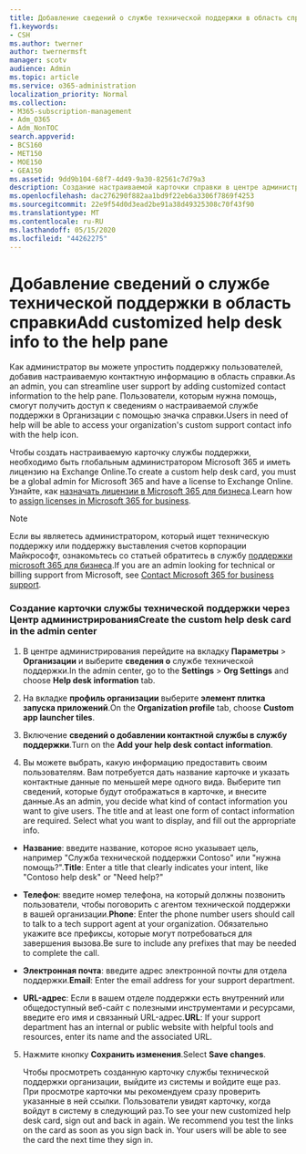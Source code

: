 ```yaml
---
title: Добавление сведений о службе технической поддержки в область справки
f1.keywords:
- CSH
ms.author: twerner
author: twernermsft
manager: scotv
audience: Admin
ms.topic: article
ms.service: o365-administration
localization_priority: Normal
ms.collection:
- M365-subscription-management
- Adm_O365
- Adm_NonTOC
search.appverid:
- BCS160
- MET150
- MOE150
- GEA150
ms.assetid: 9dd9b104-68f7-4d49-9a30-82561c7d79a3
description: Создание настраиваемой карточки справки в центре администрирования и добавление в область справки настраиваемой контактной информации о поддержке.
ms.openlocfilehash: dac276290f882aa1bd9f22eb6a3306f7869f4253
ms.sourcegitcommit: 22e9f54d0d3ead2be91a38d49325308c70f43f90
ms.translationtype: MT
ms.contentlocale: ru-RU
ms.lasthandoff: 05/15/2020
ms.locfileid: "44262275"
---
```

# <a name="add-customized-help-desk-info-to-the-help-pane"></a><span data-ttu-id="8dbee-103">Добавление сведений о службе технической поддержки в область справки</span><span class="sxs-lookup"><span data-stu-id="8dbee-103">Add customized help desk info to the help pane</span></span>

<span data-ttu-id="8dbee-104">Как администратор вы можете упростить поддержку пользователей, добавив настраиваемую контактную информацию в область справки.</span><span class="sxs-lookup"><span data-stu-id="8dbee-104">As an admin, you can streamline user support by adding customized contact information to the help pane.</span></span> <span data-ttu-id="8dbee-105">Пользователи, которым нужна помощь, смогут получить доступ к сведениям о настраиваемой службе поддержки в Организации с помощью значка справки.</span><span class="sxs-lookup"><span data-stu-id="8dbee-105">Users in need of help will be able to access your organization's custom support contact info with the help icon.</span></span>
  
<span data-ttu-id="8dbee-106">Чтобы создать настраиваемую карточку службы поддержки, необходимо быть глобальным администратором Microsoft 365 и иметь лицензию на Exchange Online.</span><span class="sxs-lookup"><span data-stu-id="8dbee-106">To create a custom help desk card, you must be a global admin for Microsoft 365 and have a license to Exchange Online.</span></span> <span data-ttu-id="8dbee-107">Узнайте, как [назначать лицензии в Microsoft 365 для бизнеса](../manage/assign-licenses-to-users.md).</span><span class="sxs-lookup"><span data-stu-id="8dbee-107">Learn how to [assign licenses in Microsoft 365 for business](../manage/assign-licenses-to-users.md).</span></span>

> [!NOTE]
> <span data-ttu-id="8dbee-108">Если вы являетесь администратором, который ищет техническую поддержку или поддержку выставления счетов корпорации Майкрософт, ознакомьтесь со статьей обратитесь в службу [поддержки microsoft 365 для бизнеса](../contact-support-for-business-products.md).</span><span class="sxs-lookup"><span data-stu-id="8dbee-108">If you are an admin looking for technical or billing support from Microsoft, see [Contact Microsoft 365 for business support](../contact-support-for-business-products.md).</span></span> 

  
### <a name="create-the-custom-help-desk-card-in-the-admin-center"></a><span data-ttu-id="8dbee-109">Создание карточки службы технической поддержки через Центр администрирования</span><span class="sxs-lookup"><span data-stu-id="8dbee-109">Create the custom help desk card in the admin center</span></span>
<span data-ttu-id="8dbee-110"><a name="BKMK_HelpDeskPreview"> </a></span><span class="sxs-lookup"><span data-stu-id="8dbee-110"><a name="BKMK_HelpDeskPreview"> </a></span></span>

1. <span data-ttu-id="8dbee-111">В центре администрирования перейдите на вкладку **Параметры**  >  **Организации** и выберите **сведения о** службе технической поддержки.</span><span class="sxs-lookup"><span data-stu-id="8dbee-111">In the admin center, go to the **Settings** > **Org Settings** and choose **Help desk information** tab.</span></span>
    
2. <span data-ttu-id="8dbee-112">На вкладке **профиль организации** выберите **элемент плитка запуска приложений**.</span><span class="sxs-lookup"><span data-stu-id="8dbee-112">On the **Organization profile** tab, choose **Custom app launcher tiles**.</span></span>
  
3. <span data-ttu-id="8dbee-113">Включение **сведений о добавлении контактной службы в службу поддержки**.</span><span class="sxs-lookup"><span data-stu-id="8dbee-113">Turn on the **Add your help desk contact information**.</span></span>
    
4. <span data-ttu-id="8dbee-p103">Вы можете выбрать, какую информацию предоставить своим пользователям. Вам потребуется дать название карточке и указать контактные данные по меньшей мере одного вида. Выберите тип сведений, которые будут отображаться в карточке, и внесите данные.</span><span class="sxs-lookup"><span data-stu-id="8dbee-p103">As an admin, you decide what kind of contact information you want to give users. The title and at least one form of contact information are required. Select what you want to display, and fill out the appropriate info.</span></span>
    
  - <span data-ttu-id="8dbee-117">**Название**: введите название, которое ясно указывает цель, например "Служба технической поддержки Contoso" или "нужна помощь?".</span><span class="sxs-lookup"><span data-stu-id="8dbee-117">**Title**: Enter a title that clearly indicates your intent, like "Contoso help desk" or "Need help?"</span></span>
    
  - <span data-ttu-id="8dbee-118">**Телефон**: введите номер телефона, на который должны позвонить пользователи, чтобы поговорить с агентом технической поддержки в вашей организации.</span><span class="sxs-lookup"><span data-stu-id="8dbee-118">**Phone**: Enter the phone number users should call to talk to a tech support agent at your organization.</span></span> <span data-ttu-id="8dbee-119">Обязательно укажите все префиксы, которые могут потребоваться для завершения вызова.</span><span class="sxs-lookup"><span data-stu-id="8dbee-119">Be sure to include any prefixes that may be needed to complete the call.</span></span>
    
  - <span data-ttu-id="8dbee-120">**Электронная почта**: введите адрес электронной почты для отдела поддержки.</span><span class="sxs-lookup"><span data-stu-id="8dbee-120">**Email**: Enter the email address for your support department.</span></span>
    
  - <span data-ttu-id="8dbee-121">**URL-адрес**: Если в вашем отделе поддержки есть внутренний или общедоступный веб-сайт с полезными инструментами и ресурсами, введите его имя и связанный URL-адрес.</span><span class="sxs-lookup"><span data-stu-id="8dbee-121">**URL**: If your support department has an internal or public website with helpful tools and resources, enter its name and the associated URL.</span></span>
    
5. <span data-ttu-id="8dbee-122">Нажмите кнопку **Сохранить изменения**.</span><span class="sxs-lookup"><span data-stu-id="8dbee-122">Select **Save changes**.</span></span>
    
    <span data-ttu-id="8dbee-p105">Чтобы просмотреть созданную карточку службы технической поддержки организации, выйдите из системы и войдите еще раз. При просмотре карточки мы рекомендуем сразу проверить указанные в ней ссылки. Пользователи увидят карточку, когда войдут в систему в следующий раз.</span><span class="sxs-lookup"><span data-stu-id="8dbee-p105">To see your new customized help desk card, sign out and back in again. We recommend you test the links on the card as soon as you sign back in. Your users will be able to see the card the next time they sign in.</span></span>
    


